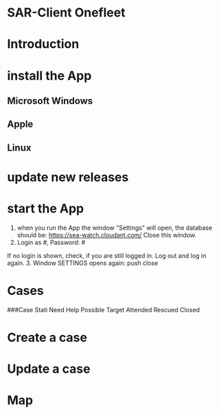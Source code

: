 SAR-Client Onefleet
===================

# Introduction

# install the App

## Microsoft Windows
## Apple
## Linux

# update new releases

# start the App
1. when you run the App the window "Settings" will open, the database should be: https://sea-watch.cloudant.com/
Close this window.
2. Login as #, Password: #

If no login is shown, check, if you are still logged in. Log out and log in again.
3. Window SETTINGS opens again: push close

# Cases


###Case Stati
  Need Help
  Possible Target
  Attended
  Rescued
  Closed

# Create a case
# Update a case

# Map
